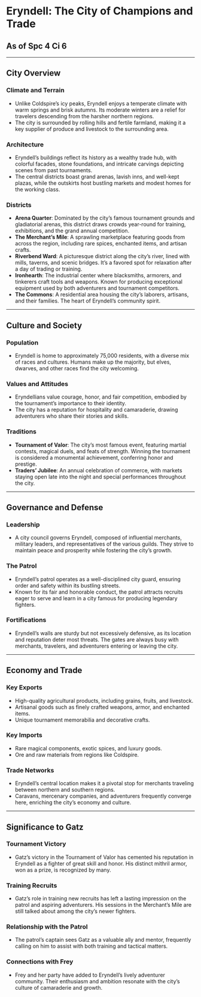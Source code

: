 # Eryndell: The City of Champions and Trade

## **As of Spc 4 Ci 6**

---

## **City Overview**

### **Climate and Terrain**
- Unlike Coldspire’s icy peaks, Eryndell enjoys a temperate climate with warm springs and brisk autumns. Its moderate winters are a relief for travelers descending from the harsher northern regions.
- The city is surrounded by rolling hills and fertile farmland, making it a key supplier of produce and livestock to the surrounding area.

### **Architecture**
- Eryndell’s buildings reflect its history as a wealthy trade hub, with colorful facades, stone foundations, and intricate carvings depicting scenes from past tournaments.
- The central districts boast grand arenas, lavish inns, and well-kept plazas, while the outskirts host bustling markets and modest homes for the working class.

### **Districts**
- **Arena Quarter**: Dominated by the city’s famous tournament grounds and gladiatorial arenas, this district draws crowds year-round for training, exhibitions, and the grand annual competition.
- **The Merchant’s Mile**: A sprawling marketplace featuring goods from across the region, including rare spices, enchanted items, and artisan crafts.
- **Riverbend Ward**: A picturesque district along the city’s river, lined with mills, taverns, and scenic bridges. It’s a favored spot for relaxation after a day of trading or training.
- **Ironhearth**: The industrial center where blacksmiths, armorers, and tinkerers craft tools and weapons. Known for producing exceptional equipment used by both adventurers and tournament competitors.
- **The Commons**: A residential area housing the city’s laborers, artisans, and their families. The heart of Eryndell’s community spirit.

---

## **Culture and Society**

### **Population**
- Eryndell is home to approximately 75,000 residents, with a diverse mix of races and cultures. Humans make up the majority, but elves, dwarves, and other races find the city welcoming.

### **Values and Attitudes**
- Eryndellians value courage, honor, and fair competition, embodied by the tournament’s importance to their identity.
- The city has a reputation for hospitality and camaraderie, drawing adventurers who share their stories and skills.

### **Traditions**
- **Tournament of Valor**: The city’s most famous event, featuring martial contests, magical duels, and feats of strength. Winning the tournament is considered a monumental achievement, conferring honor and prestige.
- **Traders’ Jubilee**: An annual celebration of commerce, with markets staying open late into the night and special performances throughout the city.

---

## **Governance and Defense**

### **Leadership**
- A city council governs Eryndell, composed of influential merchants, military leaders, and representatives of the various guilds. They strive to maintain peace and prosperity while fostering the city’s growth.

### **The Patrol**
- Eryndell’s patrol operates as a well-disciplined city guard, ensuring order and safety within its bustling streets.
- Known for its fair and honorable conduct, the patrol attracts recruits eager to serve and learn in a city famous for producing legendary fighters.

### **Fortifications**
- Eryndell’s walls are sturdy but not excessively defensive, as its location and reputation deter most threats. The gates are always busy with merchants, travelers, and adventurers entering or leaving the city.

---

## **Economy and Trade**

### **Key Exports**
- High-quality agricultural products, including grains, fruits, and livestock.
- Artisanal goods such as finely crafted weapons, armor, and enchanted items.
- Unique tournament memorabilia and decorative crafts.

### **Key Imports**
- Rare magical components, exotic spices, and luxury goods.
- Ore and raw materials from regions like Coldspire.

### **Trade Networks**
- Eryndell’s central location makes it a pivotal stop for merchants traveling between northern and southern regions.
- Caravans, mercenary companies, and adventurers frequently converge here, enriching the city’s economy and culture.

---

## **Significance to Gatz**

### **Tournament Victory**
- Gatz’s victory in the Tournament of Valor has cemented his reputation in Eryndell as a fighter of great skill and honor. His distinct mithril armor, won as a prize, is recognized by many.

### **Training Recruits**
- Gatz’s role in training new recruits has left a lasting impression on the patrol and aspiring adventurers. His sessions in the Merchant’s Mile are still talked about among the city’s newer fighters.

### **Relationship with the Patrol**
- The patrol’s captain sees Gatz as a valuable ally and mentor, frequently calling on him to assist with both training and tactical matters.

### **Connections with Frey**
- Frey and her party have added to Eryndell’s lively adventurer community. Their enthusiasm and ambition resonate with the city’s culture of camaraderie and growth.
